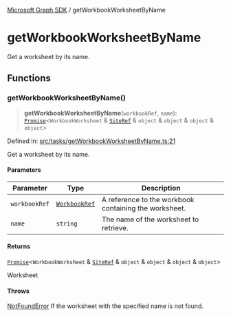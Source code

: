 [Microsoft Graph SDK](README.md) / getWorkbookWorksheetByName

# getWorkbookWorksheetByName

Get a worksheet by its name.

## Functions

### getWorkbookWorksheetByName()

> **getWorkbookWorksheetByName**(`workbookRef`, `name`): [`Promise`](https://developer.mozilla.org/docs/Web/JavaScript/Reference/Global_Objects/Promise)\<`WorkbookWorksheet` & [`SiteRef`](Site-1.md#siteref) & `object` & `object` & `object` & `object`\>

Defined in: [src/tasks/getWorkbookWorksheetByName.ts:21](https://github.com/Future-Secure-AI/microsoft-graph/blob/main/src/tasks/getWorkbookWorksheetByName.ts#L21)

Get a worksheet by its name.

#### Parameters

| Parameter | Type | Description |
| ------ | ------ | ------ |
| `workbookRef` | [`WorkbookRef`](Workbook.md#workbookref) | A reference to the workbook containing the worksheet. |
| `name` | `string` | The name of the worksheet to retrieve. |

#### Returns

[`Promise`](https://developer.mozilla.org/docs/Web/JavaScript/Reference/Global_Objects/Promise)\<`WorkbookWorksheet` & [`SiteRef`](Site-1.md#siteref) & `object` & `object` & `object` & `object`\>

Worksheet

#### Throws

[NotFoundError](NotFoundError.md) If the worksheet with the specified name is not found.

